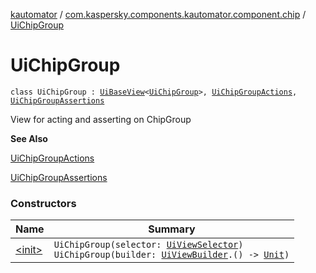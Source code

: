[kautomator](../../index.md) / [com.kaspersky.components.kautomator.component.chip](../index.md) / [UiChipGroup](./index.md)

# UiChipGroup

`class UiChipGroup : `[`UiBaseView`](../../com.kaspersky.components.kautomator.component.common.views/-ui-base-view/index.md)`<`[`UiChipGroup`](./index.md)`>, `[`UiChipGroupActions`](../-ui-chip-group-actions/index.md)`, `[`UiChipGroupAssertions`](../-ui-chip-group-assertions/index.md)

View for acting and asserting on ChipGroup

**See Also**

[UiChipGroupActions](../-ui-chip-group-actions/index.md)

[UiChipGroupAssertions](../-ui-chip-group-assertions/index.md)

### Constructors

| Name | Summary |
|---|---|
| [&lt;init&gt;](-init-.md) | `UiChipGroup(selector: `[`UiViewSelector`](../../com.kaspersky.components.kautomator.component.common.builders/-ui-view-selector/index.md)`)`<br>`UiChipGroup(builder: `[`UiViewBuilder`](../../com.kaspersky.components.kautomator.component.common.builders/-ui-view-builder/index.md)`.() -> `[`Unit`](https://kotlinlang.org/api/latest/jvm/stdlib/kotlin/-unit/index.html)`)` |
